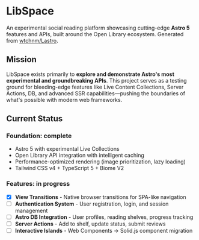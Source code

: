 # LibSpace

An experimental social reading platform showcasing cutting-edge **Astro 5** features and APIs, built around the Open Library ecosystem. Generated from [wtchnm/Lastro](https://github.com/wtchnm/Lastro).

## Mission

LibSpace exists primarily to **explore and demonstrate Astro's most experimental and groundbreaking APIs**. This project serves as a testing ground for bleeding-edge features like Live Content Collections, Server Actions, DB, and advanced SSR capabilities—pushing the boundaries of what's possible with modern web frameworks.

## Current Status

### Foundation: complete
- Astro 5 with experimental Live Collections
- Open Library API integration with intelligent caching
- Performance-optimized rendering (image prioritization, lazy loading)
- Tailwind CSS v4 + TypeScript 5 + Biome V2

### Features: in progress
- [x] **View Transitions** - Native browser transitions for SPA-like navigation
- [ ] **Authentication System** - User registration, login, and session management
- [ ] **Astro DB Integration** - User profiles, reading shelves, progress tracking
- [ ] **Server Actions** - Add to shelf, update status, submit reviews
- [ ] **Interactive Islands** - Web Components → Solid.js component migration
